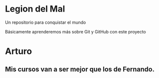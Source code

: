 # Legion del Mal
Un repositorio para conquistar el mundo

Básicamente aprenderemos más sobre Git y GitHub con este proyecto

# Arturo

## Mis cursos van a ser mejor que los de Fernando.
